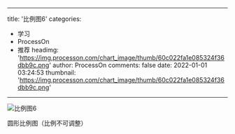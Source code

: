 
---
title: '比例图6'
categories: 
 - 学习
 - ProcessOn
 - 推荐
headimg: 'https://img.processon.com/chart_image/thumb/60c022fa1e085324f36dbb9c.png'
author: ProcessOn
comments: false
date: 2022-01-01 03:24:53
thumbnail: 'https://img.processon.com/chart_image/thumb/60c022fa1e085324f36dbb9c.png'
---

<div>   
<img class="thumb" alt="比例图6" src="https://img.processon.com/chart_image/thumb/60c022fa1e085324f36dbb9c.png" referrerpolicy="no-referrer">
<p>圆形比例图（比例不可调整）</p>  
</div>
            